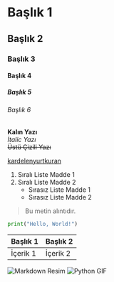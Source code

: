 # Başlık 1
## Başlık 2
### Başlık 3
#### Başlık 4
##### Başlık 5
###### Başlık 6

**Kalın Yazı**  
*İtalic Yazı*  
~~Üstü Çizili Yazı~~

[kardelenyurtkuran](https://medium.com/@kardelenyurtkuran)

1. Sıralı Liste Madde 1
2. Sıralı Liste Madde 2
   - Sırasız Liste Madde 1
   - Sırasız Liste Madde 2

> Bu metin alıntıdır.

```python
print("Hello, World!")
```

| Başlık 1 | Başlık 2 |
|----------|----------|
| İçerik 1 | İçerik 2 |

![Markdown Resim](https://example.com/path/to/your/image.jpg)
![Python GIF](https://example.com/path/to/your/python.gif)




